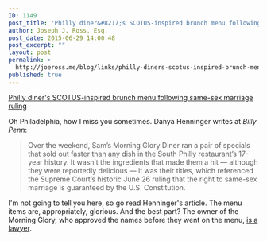 ```yaml
---
ID: 1149
post_title: 'Philly diner&#8217;s SCOTUS-inspired brunch menu following same-sex marriage ruling'
author: Joseph J. Ross, Esq.
post_date: 2015-06-29 14:00:48
post_excerpt: ""
layout: post
permalink: >
  http://joeross.me/blog/links/philly-diners-scotus-inspired-brunch-menu-following-same-sex-marriage-ruling/
published: true
---
```

[Philly diner's SCOTUS-inspired brunch menu following same-sex marriage ruling](http://billypenn.com/2015/06/28/morning-glory-diners-scalia-is-a-douche-breakfast-special-sells-out-in-record-time/)

Oh Philadelphia, how I miss you sometimes. Danya Henninger writes at *Billy Penn*:

> Over the weekend, Sam’s Morning Glory Diner ran a pair of specials that sold out faster than any dish in the South Philly restaurant’s 17-year history. It wasn’t the ingredients that made them a hit — although they were reportedly delicious — it was their titles, which referenced the Supreme Court’s historic June 26 ruling that the right to same-sex marriage is guaranteed by the U.S. Constitution.

I'm not going to tell you here, so go read Henninger's article. The menu items are, appropriately, glorious. And the best part? The owner of the Morning Glory, who approved the names before they went on the menu, [is a lawyer](http://www.lawyer.com/firm/mickey-moran-p-c-pa.html).